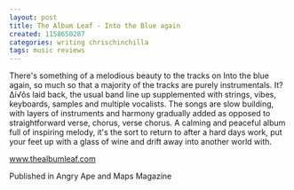 ```yaml
---
layout: post
title: The Album Leaf - Into the Blue again
created: 1158650287
categories: writing chrischinchilla
tags: music reviews
---
```


There's something of a melodious beauty to the tracks on Into the blue again, so much so that a majority of the tracks are purely instrumentals. It?∆í√ôs laid back, the usual band line up supplemented with strings, vibes, keyboards, samples and multiple vocalists. The songs are slow building, with layers of instruments and harmony gradually added as opposed to straightforward verse, chorus, verse chorus. A calming and peaceful album full of inspiring melody, it's the sort to return to after a hard days work, put your feet up with a glass of wine and drift away into another world with.

<a href='http://www.thealbumleaf.com' target='_blank'>www.thealbumleaf.com</a>

Published in Angry Ape and Maps Magazine
